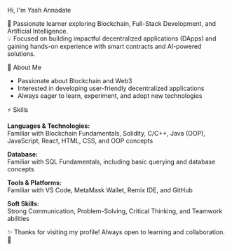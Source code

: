  Hi, I'm Yash Annadate

🚀 Passionate learner exploring Blockchain, Full-Stack Development, and Artificial Intelligence.  
💡 Focused on building impactful decentralized applications (DApps) and gaining hands-on experience with smart contracts and AI-powered solutions.

📌 About Me

- Passionate about Blockchain and Web3  
- Interested in developing user-friendly decentralized applications  
- Always eager to learn, experiment, and adopt new technologies

⚡ Skills

**Languages & Technologies:**  
Familiar with Blockchain Fundamentals, Solidity, C/C++, Java (OOP), JavaScript, React, HTML, CSS, and OOP concepts

**Database:**  
Familiar with SQL Fundamentals, including basic querying and database concepts

**Tools & Platforms:**  
Familiar with VS Code, MetaMask Wallet, Remix IDE, and GitHub

**Soft Skills:**  
Strong Communication, Problem-Solving, Critical Thinking, and Teamwork abilities

✨ Thanks for visiting my profile! Always open to learning and collaboration. 🚀
